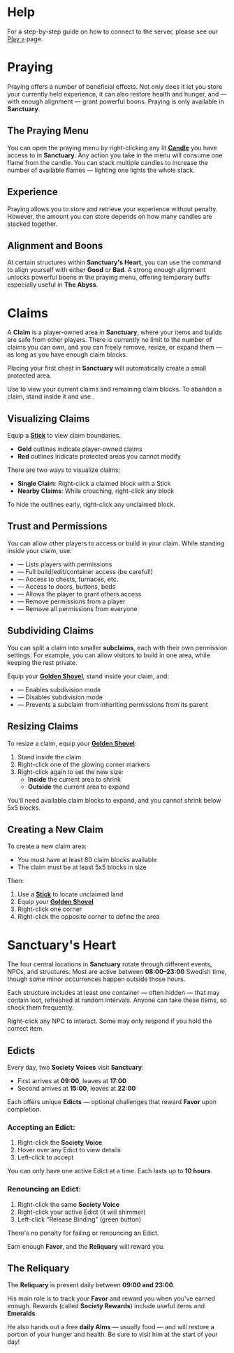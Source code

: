 # Help

For a step-by-step guide on how to connect to the server, please see our [Play »](minecraft/play) page.

# Praying

Praying offers a number of beneficial effects.
Not only does it let you store your currently held experience, it can also restore health and hunger, and — with enough alignment — grant powerful boons.
Praying is only available in **Sanctuary**.

## The Praying Menu

You can open the praying menu by right-clicking any lit [**Candle**](https://minecraft.wiki/w/Candle) you have access to in **Sanctuary**.
Any action you take in the menu will consume one flame from the candle.
You can stack multiple candles to increase the number of available flames — lighting one lights the whole stack.

## Experience

Praying allows you to store and retrieve your experience without penalty.
However, the amount you can store depends on how many candles are stacked together.

## Alignment and Boons

At certain structures within **Sanctuary's Heart**, you can use the  command to align yourself with either **Good** or **Bad**.
A strong enough alignment unlocks powerful boons in the praying menu, offering temporary buffs especially useful in **The Abyss**.

# Claims

A **Claim** is a player-owned area in **Sanctuary**, where your items and builds are safe from other players.
There is currently no limit to the number of claims you can own, and you can freely remove, resize, or expand them — as long as you have enough claim blocks.

Placing your first chest in **Sanctuary** will automatically create a small protected area.

Use  to view your current claims and remaining claim blocks.
To abandon a claim, stand inside it and use .

## Visualizing Claims

Equip a [**Stick**](https://minecraft.wiki/w/Stick) to view claim boundaries.

- **Gold** outlines indicate player-owned claims
- **Red** outlines indicate protected areas you cannot modify

There are two ways to visualize claims:

- **Single Claim**: Right-click a claimed block with a Stick
- **Nearby Claims**: While crouching, right-click any block

To hide the outlines early, right-click any unclaimed block.

## Trust and Permissions

You can allow other players to access or build in your claim.
While standing inside your claim, use:

-  — Lists players with permissions
-  — Full build/edit/container access (be careful!)
-  — Access to chests, furnaces, etc.
-  — Access to doors, buttons, beds
-  — Allows the player to grant others access
-  — Remove permissions from a player
-  — Remove all permissions from everyone

## Subdividing Claims

You can split a claim into smaller **subclaims**, each with their own permission settings.
For example, you can allow visitors to build in one area, while keeping the rest private.

Equip your [**Golden Shovel**](https://minecraft.wiki/w/Golden_Shovel), stand inside your claim, and:

-  — Enables subdivision mode
-  — Disables subdivision mode
-  — Prevents a subclaim from inheriting permissions from its parent

## Resizing Claims

To resize a claim, equip your [**Golden Shovel**](https://minecraft.wiki/w/Golden_Shovel):

1. Stand inside the claim
2. Right-click one of the glowing corner markers
3. Right-click again to set the new size:
	- **Inside** the current area to shrink
	- **Outside** the current area to expand

You'll need available claim blocks to expand, and you cannot shrink below 5x5 blocks.

## Creating a New Claim

To create a new claim area:

- You must have at least 80 claim blocks available
- The claim must be at least 5x5 blocks in size

Then:

1. Use a [**Stick**](https://minecraft.wiki/w/Stick) to locate unclaimed land
2. Equip your [**Golden Shovel**](https://minecraft.wiki/w/Golden_Shovel)
3. Right-click one corner
4. Right-click the opposite corner to define the area

# Sanctuary's Heart

The four central locations in **Sanctuary** rotate through different events, NPCs, and structures.
Most are active between **08:00–23:00** Swedish time, though some minor occurrences happen outside those hours.

Each structure includes at least one container — often hidden — that may contain loot, refreshed at random intervals.
Anyone can take these items, so check them frequently.

Right-click any NPC to interact.
Some may only respond if you hold the correct item.

## Edicts

Every day, two **Society Voices** visit **Sanctuary**:

- First arrives at **09:00**, leaves at **17:00**
- Second arrives at **15:00**, leaves at **22:00**

Each offers unique **Edicts** — optional challenges that reward **Favor** upon completion.

### Accepting an Edict:

1. Right-click the **Society Voice**
2. Hover over any Edict to view details
3. Left-click to accept

You can only have one active Edict at a time.
Each lasts up to **10 hours**.

### Renouncing an Edict:

1. Right-click the same **Society Voice**
2. Right-click your active Edict (it will shimmer)
3. Left-click “Release Binding” (green button)

There's no penalty for failing or renouncing an Edict.

Earn enough **Favor**, and the **Reliquary** will reward you.

## The Reliquary

The **Reliquary** is present daily between **09:00 and 23:00**.

His main role is to track your **Favor** and reward you when you've earned enough.
Rewards (called **Society Rewards**) include useful items and **Emeralds**.

He also hands out a free **daily Alms** — usually food — and will restore a portion of your hunger and health.
Be sure to visit him at the start of your day!
